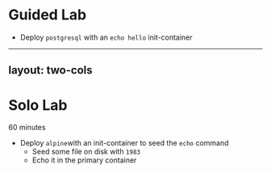 # Guided Lab

- Deploy `postgresql` with an `echo hello` init-container

---
layout: two-cols
---

# Solo Lab

60 minutes

- Deploy `alpine`with an init-container to seed the `echo` command
  - Seed some file on disk with `1983`
  - Echo it in the primary container
